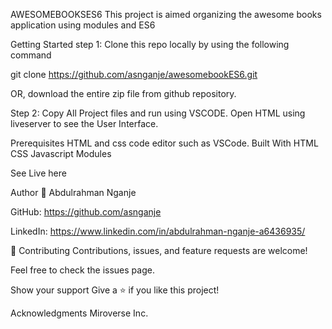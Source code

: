 AWESOMEBOOKSES6
This project is aimed organizing the awesome books application using modules and ES6

Getting Started
step 1: Clone this repo locally by using the following command

git clone https://github.com/asnganje/awesomebookES6.git

OR, download the entire zip file from github repository.

Step 2: Copy All Project files and run using VSCODE. Open HTML using liveserver to see the User Interface.

Prerequisites
HTML and css code editor such as VSCode.
Built With
HTML 
CSS
Javascript
Modules

See Live here

Author
👤 Abdulrahman Nganje

GitHub: https://github.com/asnganje

LinkedIn: https://www.linkedin.com/in/abdulrahman-nganje-a6436935/



🤝 Contributing
Contributions, issues, and feature requests are welcome!

Feel free to check the issues page.

Show your support
Give a ⭐️ if you like this project!

Acknowledgments
Miroverse Inc.